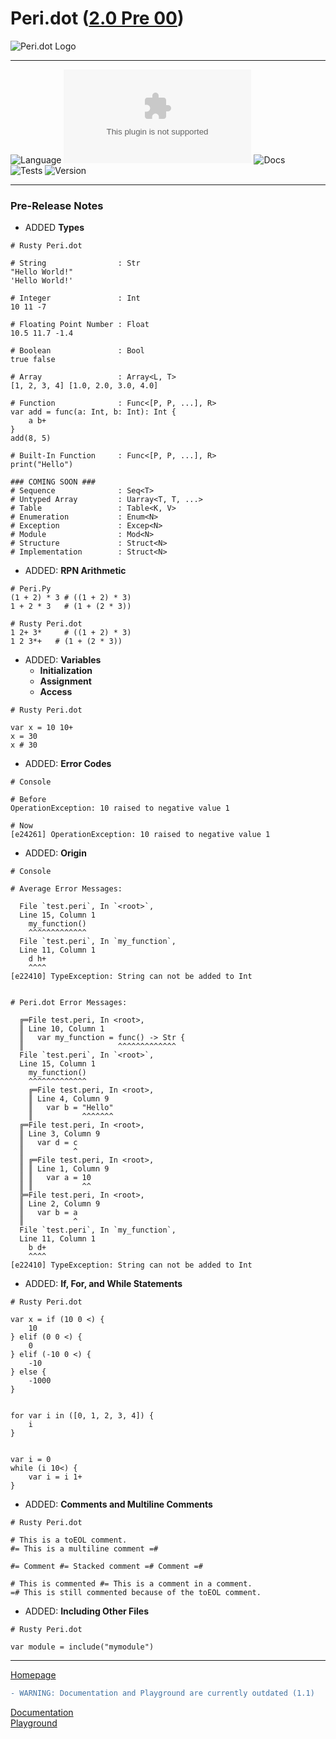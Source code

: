 # Peri.dot ([2.0 Pre 00](https://github.com/toto-bird/Peri.dot/releases/tag/2.0.0-pre-00))

![Peri.dot Logo](https://raw.githubusercontent.com/toto-bird/Peri.dot/master/logo.png)

---
![Language](https://img.shields.io/badge/Language-Rust-000000) ![Licence](https://img.shields.io/github/license/toto-bird/Peri.dot?label=Licence) ![Docs](https://img.shields.io/badge/Docs-Unwritten-red)
<br />
![Tests](https://img.shields.io/badge/Tests-0%20✔%200%20✘%200%20➟-brightgreen) ![Version](https://img.shields.io/badge/Pre--Release-2.0.0--pre--01-yellow)

---

### Pre-Release Notes
- ADDED __Types__
```peridot
# Rusty Peri.dot

# String                : Str
"Hello World!"
'Hello World!'

# Integer               : Int
10 11 -7

# Floating Point Number : Float
10.5 11.7 -1.4

# Boolean               : Bool
true false

# Array                 : Array<L, T>
[1, 2, 3, 4] [1.0, 2.0, 3.0, 4.0]

# Function              : Func<[P, P, ...], R>
var add = func(a: Int, b: Int): Int {
    a b+
}
add(8, 5)

# Built-In Function     : Func<[P, P, ...], R>
print("Hello")

### COMING SOON ###
# Sequence              : Seq<T>
# Untyped Array         : Uarray<T, T, ...>
# Table                 : Table<K, V>
# Enumeration           : Enum<N>
# Exception             : Excep<N>
# Module                : Mod<N>
# Structure             : Struct<N>
# Implementation        : Struct<N>
```


- ADDED: __RPN Arithmetic__
```peridot
# Peri.Py
(1 + 2) * 3 # ((1 + 2) * 3)
1 + 2 * 3   # (1 + (2 * 3))

# Rusty Peri.dot
1 2+ 3*     # ((1 + 2) * 3)
1 2 3*+   # (1 + (2 * 3))
```


- ADDED: __Variables__
  - __Initialization__
  - __Assignment__
  - __Access__
```peridot
# Rusty Peri.dot

var x = 10 10+
x = 30
x # 30
```


- ADDED: __Error Codes__
```
# Console

# Before
OperationException: 10 raised to negative value 1

# Now
[e24261] OperationException: 10 raised to negative value 1
```


- ADDED: __Origin__
```
# Console

# Average Error Messages:

  File `test.peri`, In `<root>`,
  Line 15, Column 1
    my_function()
    ^^^^^^^^^^^^^
  File `test.peri`, In `my_function`,
  Line 11, Column 1
    d h+
    ^^^^
[e22410] TypeException: String can not be added to Int


# Peri.dot Error Messages:

  ╔═File test.peri, In <root>,
  ║ Line 10, Column 1
  ║   var my_function = func() -> Str {
  ║                     ^^^^^^^^^^^^^
  File `test.peri`, In `<root>`,
  Line 15, Column 1
    my_function()
    ^^^^^^^^^^^^^
    ╔═File test.peri, In <root>,
    ║ Line 4, Column 9
    ║   var b = "Hello"
    ║           ^^^^^^^
  ╔═File test.peri, In <root>,
  ║ Line 3, Column 9
  ║   var d = c
  ║           ^
  ║ ╔═File test.peri, In <root>,
  ║ ║ Line 1, Column 9
  ║ ║   var a = 10
  ║ ║           ^^
  ╠═File test.peri, In <root>,
  ║ Line 2, Column 9
  ║   var b = a
  ║           ^
  File `test.peri`, In `my_function`,
  Line 11, Column 1
    b d+
    ^^^^
[e22410] TypeException: String can not be added to Int
```


- ADDED: __If, For, and While Statements__
```peridot
# Rusty Peri.dot

var x = if (10 0 <) {
    10
} elif (0 0 <) {
    0
} elif (-10 0 <) {
    -10
} else {
    -1000
}


for var i in ([0, 1, 2, 3, 4]) {
    i
}


var i = 0
while (i 10<) {
    var i = i 1+
}
```


- ADDED: __Comments and Multiline Comments__
```peridot
# Rusty Peri.dot

# This is a toEOL comment.
#= This is a multiline comment =#

#= Comment #= Stacked comment =# Comment =#

# This is commented #= This is a comment in a comment.
=# This is still commented because of the toEOL comment.
```


- ADDED: __Including Other Files__
```peridot
# Rusty Peri.dot

var module = include("mymodule")
```
---

[Homepage](https://toto-bird.github.io/Peri.dot-lang/)<br />
```diff
- WARNING: Documentation and Playground are currently outdated (1.1)
```
[Documentation](https://toto-bird.github.io/Peri.dot-lang/docs)<br />
[Playground](https://toto-bird.github.io/Peri.dot-lang/playground)<br />